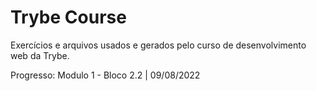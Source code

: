 # Trybe Course
Exercícios e arquivos usados e gerados pelo curso de desenvolvimento web da Trybe.

Progresso: Modulo 1 - Bloco 2.2 | 09/08/2022
